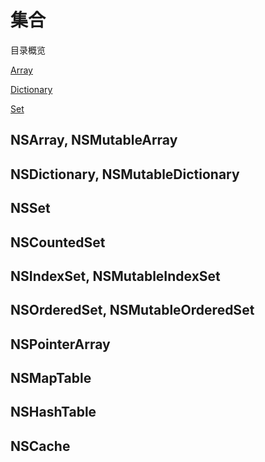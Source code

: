 # 集合

目录概览

[Array]()

[Dictionary]()

[Set]()















## NSArray,  NSMutableArray



## NSDictionary,  NSMutableDictionary



## NSSet



## NSCountedSet



## NSIndexSet, NSMutableIndexSet



## NSOrderedSet, NSMutableOrderedSet



## NSPointerArray



## NSMapTable



## NSHashTable



## NSCache





